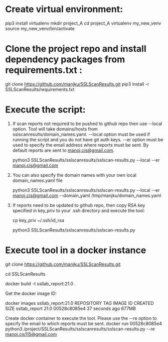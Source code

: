 # Create virtual environment:
pip3 install virtualenv
mkdir project_A
cd project_A
virtualenv my_new_venv
source my_new_venv/bin/activate

# Clone the project repo and install dependency packages from requirements.txt : 
git clone https://github.com/manjku/SSLScanResults.git
pip3 install -r SSLScanResults/requirements.txt

# Execute the script:
1. If scan reports not required to be pushed to github repo then use --local option. Tool will take domains/hosts from sslscanresults/domain_names.yaml.
   --local option must be used if running the script and you do not have git auth keys. 
   --er option must be used to specify the email address where reports must be sent. By default reports are sent to manoj.cis@gmail.com.

   python3 SSLScanResults/sslscanresults/sslscan-results.py --local --er manoj.cis@gmail.com


2. You can also specify the domain names with your own local domain_names.yaml file

   python3 SSLScanResults/sslscanresults/sslscan-results.py --local --er manoj.cis@gmail.com --domain_yaml /tmp/manjku/domain_names.yaml

3. If reports need to be updated to github repo, then copy RSA key specified in key_priv to your .ssh directory and execute the tool:

   cp key_priv ~/.ssh/id_rsa

   python3 SSLScanResults/sslscanresults/sslscan-results.py


# Execute tool in a docker instance 
   git clone https://github.com/manjku/SSLScanResults.git

   cd SSLScanResults

   docker build -t ssllab_report:21.0 . 

Get the docker image ID:

   docker images ssllab_report:21.0
   REPOSITORY      TAG       IMAGE ID       CREATED          SIZE
   ssllab_report   21.0      00528c8085e4   37 seconds ago   677MB

Create docker container to execute the tool. Please use the --re option to specify the email to which reports must be sent. 
   docker run 00528c8085e4 python3 /project/SSLScanResults/sslscanresults/sslscan-results.py --re manoj.cis115@gmail.com
